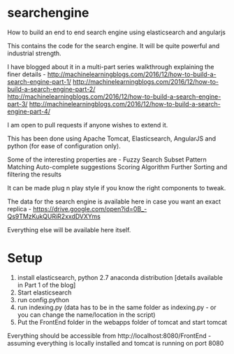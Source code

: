 # searchengine
How to build an end to end search engine using elasticsearch and angularjs

This contains the code for the search engine. It will be quite powerful and industrial strength.

I have blogged about it in a multi-part series walkthrough explaining the finer details - 
http://machinelearningblogs.com/2016/12/how-to-build-a-search-engine-part-1/
http://machinelearningblogs.com/2016/12/how-to-build-a-search-engine-part-2/
http://machinelearningblogs.com/2016/12/how-to-build-a-search-engine-part-3/
http://machinelearningblogs.com/2016/12/how-to-build-a-search-engine-part-4/

I am open to pull requests if anyone wishes to extend it.

This has been done using Apache Tomcat, Elasticsearch, AngularJS and python (for ease of configuration only).

Some of the interesting properties are - 
Fuzzy Search
Subset Pattern Matching
Auto-complete suggestions
Scoring Algorithm
Further Sorting and filtering the results

It can be made plug n play style if you know the right components to tweak.

The data for the search engine is available here in case you want an exact replica - https://drive.google.com/open?id=0B_-Qs9TMzKukQURiR2xxdDVXYms

Everything else will be available here itself.

# Setup
1. install elasticsearch, python 2.7 anaconda distribution [details available in Part 1 of the blog]
2. Start elasticsearch
3. run config.python
4. run indexing.py (data has to be in the same folder as indexing.py - or you can change the name/location in the script)
5. Put the FrontEnd folder in the webapps folder of tomcat and start tomcat

Everything should be accessible from http://localhost:8080/FrontEnd - assuming everything is locally installed and tomcat is running on port 8080
